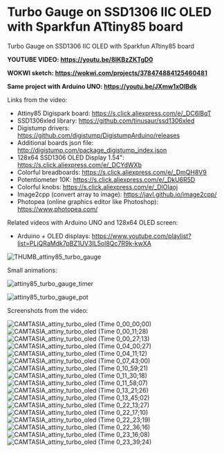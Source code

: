 # Turbo Gauge on SSD1306 IIC OLED with Sparkfun ATtiny85 board
Turbo Gauge on SSD1306 IIC OLED with Sparkfun ATtiny85 board


**YOUTUBE VIDEO: https://youtu.be/8IKBzZKTgD0**

**WOKWI sketch: https://wokwi.com/projects/378474884125460481**

**Same project with Arduino UNO: https://youtu.be/JXmw1xOlBdk**



Links from the video:
- Attiny85 Digispark board: https://s.click.aliexpress.com/e/_DC6lBqT
- SSD1306xled library: https://github.com/tinusaur/ssd1306xled
- Digistump drivers: https://github.com/digistump/DigistumpArduino/releases
- Additional boards json file: http://digistump.com/package_digistump_index.json
- 128x64 SSD1306 OLED Display 1.54": https://s.click.aliexpress.com/e/_DCYdWXb 
- Colorful breadboards: https://s.click.aliexpress.com/e/_DmQH8V9
- Potentiometer 10K: https://s.click.aliexpress.com/e/_DkU6R5D
- Colorful knobs: https://s.click.aliexpress.com/e/_DlOIaoj
- Image2cpp (convert array to image): https://javl.github.io/image2cpp/
- Photopea (online graphics editor like Photoshop): https://www.photopea.com/


Related videos with Arduino UNO and 128x64 OLED screen:
- Arduino + OLED displays: https://www.youtube.com/playlist?list=PLjQRaMdk7pBZ1UV3IL5ol8Qc7R9k-kwXA



![THUMB_attiny85_turbo_gauge](https://github.com/upiir/turbo_gauge_attiny85/assets/117754156/b11f9041-ac43-463a-8eb7-d44b17678ec8)




Small animations:

![attiny85_turbo_gauge_timer](https://github.com/upiir/turbo_gauge_attiny85/assets/117754156/ceee48a2-508d-4c57-9bc3-c46b202cde59)


![attiny85_turbo_gauge_pot](https://github.com/upiir/turbo_gauge_attiny85/assets/117754156/88968ee4-abaf-4a90-acee-e5f00adb92dc)




Screenshots from the video:

![CAMTASIA_attiny_turbo_oled (Time 0_00_00;00)](https://github.com/upiir/turbo_gauge_attiny85/assets/117754156/564a0028-b42f-4762-ad26-6b69ea6dc8df)
![CAMTASIA_attiny_turbo_oled (Time 0_00_11;28)](https://github.com/upiir/turbo_gauge_attiny85/assets/117754156/f4fa7997-6c4d-439e-ac99-07d25b2a4b41)
![CAMTASIA_attiny_turbo_oled (Time 0_00_27;13)](https://github.com/upiir/turbo_gauge_attiny85/assets/117754156/d3c1d889-230f-49d7-be35-b383f998faa7)
![CAMTASIA_attiny_turbo_oled (Time 0_04_00;27)](https://github.com/upiir/turbo_gauge_attiny85/assets/117754156/78a39981-50c6-4394-ac30-be0bb3562eff)
![CAMTASIA_attiny_turbo_oled (Time 0_04_11;12)](https://github.com/upiir/turbo_gauge_attiny85/assets/117754156/5d29cc24-f01a-4558-9c25-98e8991d719b)
![CAMTASIA_attiny_turbo_oled (Time 0_07_43;00)](https://github.com/upiir/turbo_gauge_attiny85/assets/117754156/1202e561-5dc3-4136-b191-1718b6c2732a)
![CAMTASIA_attiny_turbo_oled (Time 0_10_59;21)](https://github.com/upiir/turbo_gauge_attiny85/assets/117754156/27676de3-74ca-48ee-aff2-e069982e1799)
![CAMTASIA_attiny_turbo_oled (Time 0_11_30;18)](https://github.com/upiir/turbo_gauge_attiny85/assets/117754156/4b3ff9be-26a1-42bd-9f22-e679cd8b7f36)
![CAMTASIA_attiny_turbo_oled (Time 0_11_58;07)](https://github.com/upiir/turbo_gauge_attiny85/assets/117754156/51ce841c-8745-4187-b3bd-3633c693700d)
![CAMTASIA_attiny_turbo_oled (Time 0_13_21;26)](https://github.com/upiir/turbo_gauge_attiny85/assets/117754156/7cf48abb-8406-4cac-a414-f09e27c18863)
![CAMTASIA_attiny_turbo_oled (Time 0_13_45;02)](https://github.com/upiir/turbo_gauge_attiny85/assets/117754156/8de3c8aa-4c65-4482-ba8f-448936dc3592)
![CAMTASIA_attiny_turbo_oled (Time 0_22_13;27)](https://github.com/upiir/turbo_gauge_attiny85/assets/117754156/b6ccf02d-b81a-4cc1-86b4-11cccc17dd10)
![CAMTASIA_attiny_turbo_oled (Time 0_22_17;10)](https://github.com/upiir/turbo_gauge_attiny85/assets/117754156/79a97626-c58c-4751-94b7-5640d1c19146)
![CAMTASIA_attiny_turbo_oled (Time 0_22_23;19)](https://github.com/upiir/turbo_gauge_attiny85/assets/117754156/165bc913-102d-4df1-ab49-c4a97a7f6030)
![CAMTASIA_attiny_turbo_oled (Time 0_22_36;16)](https://github.com/upiir/turbo_gauge_attiny85/assets/117754156/80b69be8-a382-4481-8503-eb3f0cb0f080)
![CAMTASIA_attiny_turbo_oled (Time 0_23_16;08)](https://github.com/upiir/turbo_gauge_attiny85/assets/117754156/3df328e1-32e4-48fe-9f68-4ae4956f26ed)
![CAMTASIA_attiny_turbo_oled (Time 0_23_39;24)](https://github.com/upiir/turbo_gauge_attiny85/assets/117754156/c2bc43d7-bc35-4429-ae77-388aa6253e79)
